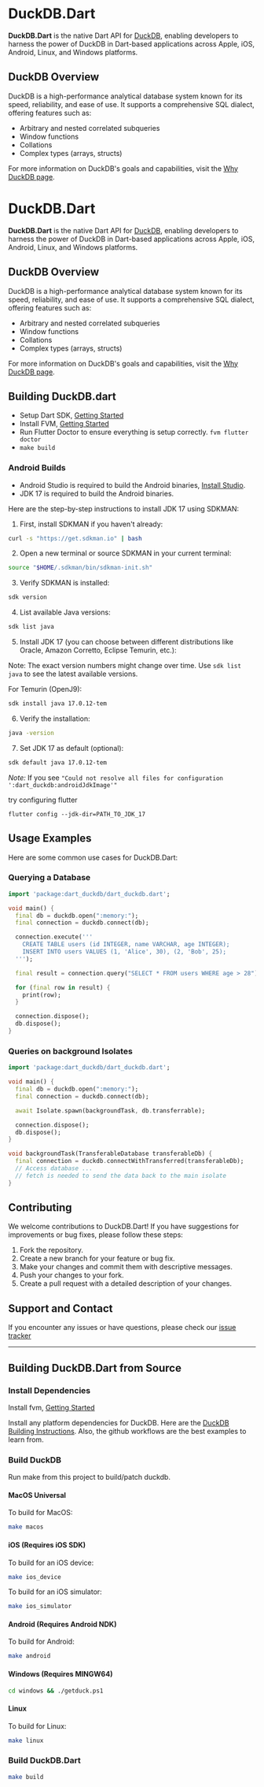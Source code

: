 # DuckDB.Dart

**DuckDB.Dart** is the native Dart API for [DuckDB](https://duckdb.org/), enabling developers to harness the power of DuckDB in Dart-based applications across Apple, iOS, Android, Linux, and Windows platforms.

## DuckDB Overview

DuckDB is a high-performance analytical database system known for its speed, reliability, and ease of use. It supports a comprehensive SQL dialect, offering features such as:

- Arbitrary and nested correlated subqueries
- Window functions
- Collations
- Complex types (arrays, structs)

For more information on DuckDB's goals and capabilities, visit the [Why DuckDB page](https://duckdb.org/why_duckdb).
# DuckDB.Dart

**DuckDB.Dart** is the native Dart API for [DuckDB](https://duckdb.org/), enabling developers to harness the power of DuckDB in Dart-based applications across Apple, iOS, Android, Linux, and Windows platforms.

## DuckDB Overview

DuckDB is a high-performance analytical database system known for its speed, reliability, and ease of use. It supports a comprehensive SQL dialect, offering features such as:

- Arbitrary and nested correlated subqueries
- Window functions
- Collations
- Complex types (arrays, structs)

For more information on DuckDB's goals and capabilities, visit the [Why DuckDB page](https://duckdb.org/why_duckdb).

## Building DuckDB.dart

- Setup Dart SDK, [Getting Started](https://dart.dev/get-dart)
- Install FVM, [Getting Started](https://fvm.app/documentation/getting-started/installation)
- Run Flutter Doctor to ensure everything is setup correctly. `fvm flutter doctor`
- `make build`

### Android Builds

- Android Studio is required to build the Android binaries, [Install Studio](https://developer.android.com/studio).
- JDK 17 is required to build the Android binaries.

Here are the step-by-step instructions to install JDK 17 using SDKMAN:

1. First, install SDKMAN if you haven't already:
```bash
curl -s "https://get.sdkman.io" | bash
```

2. Open a new terminal or source SDKMAN in your current terminal:
```bash
source "$HOME/.sdkman/bin/sdkman-init.sh"
```

3. Verify SDKMAN is installed:
```bash
sdk version
```

4. List available Java versions:
```bash
sdk list java
```

5. Install JDK 17 (you can choose between different distributions like Oracle, Amazon Corretto, Eclipse Temurin, etc.):

Note: The exact version numbers might change over time. Use `sdk list java` to see the latest available versions.

For Temurin (OpenJ9):
```bash
sdk install java 17.0.12-tem
```

6. Verify the installation:
```bash
java -version
```

7. Set JDK 17 as default (optional):
```bash
sdk default java 17.0.12-tem
```

*Note:* If you see
`"Could not resolve all files for configuration ':dart_duckdb:androidJdkImage'"`

try configuring flutter
```
flutter config --jdk-dir=PATH_TO_JDK_17
```

## Usage Examples

Here are some common use cases for DuckDB.Dart:

### Querying a Database

```dart
import 'package:dart_duckdb/dart_duckdb.dart';

void main() {
  final db = duckdb.open(":memory:");
  final connection = duckdb.connect(db);

  connection.execute('''
    CREATE TABLE users (id INTEGER, name VARCHAR, age INTEGER);
    INSERT INTO users VALUES (1, 'Alice', 30), (2, 'Bob', 25);
  ''');

  final result = connection.query("SELECT * FROM users WHERE age > 28").fetchAll();

  for (final row in result) {
    print(row);
  }

  connection.dispose();
  db.dispose();
}
```

### Queries on background Isolates

```dart
import 'package:dart_duckdb/dart_duckdb.dart';

void main() {
  final db = duckdb.open(":memory:");
  final connection = duckdb.connect(db);

  await Isolate.spawn(backgroundTask, db.transferrable);

  connection.dispose();
  db.dispose();
}

void backgroundTask(TransferableDatabase transferableDb) {
  final connection = duckdb.connectWithTransferred(transferableDb);
  // Access database ...
  // fetch is needed to send the data back to the main isolate
}

```

## Contributing

We welcome contributions to DuckDB.Dart! If you have suggestions for improvements or bug fixes, please follow these steps:

1. Fork the repository.
2. Create a new branch for your feature or bug fix.
3. Make your changes and commit them with descriptive messages.
4. Push your changes to your fork.
5. Create a pull request with a detailed description of your changes.

## Support and Contact

If you encounter any issues or have questions, please check our [issue tracker](https://github.com/TigerEyeLabs/duckdb-dart/issues)

---


## Building DuckDB.Dart from Source

### Install Dependencies

Install fvm, [Getting Started](https://fvm.app/documentation/getting-started/installation)

Install any platform dependencies for DuckDB. Here are the [DuckDB Building Instructions](https://duckdb.org/docs/dev/building/build_instructions.html). Also, the github workflows are the best examples to learn from.

### Build DuckDB

Run make from this project to build/patch duckdb.

#### MacOS Universal

To build for MacOS:

```sh
make macos
```

#### iOS (Requires iOS SDK)

To build for an iOS device:

```sh
make ios_device
```

To build for an iOS simulator:

```sh
make ios_simulator
```

#### Android (Requires Android NDK)

To build for Android:

```sh
make android
```

#### Windows (Requires MINGW64)

```sh
cd windows && ./getduck.ps1
```

#### Linux

To build for Linux:

```sh
make linux
```

### Build DuckDB.Dart

```sh
make build
```
